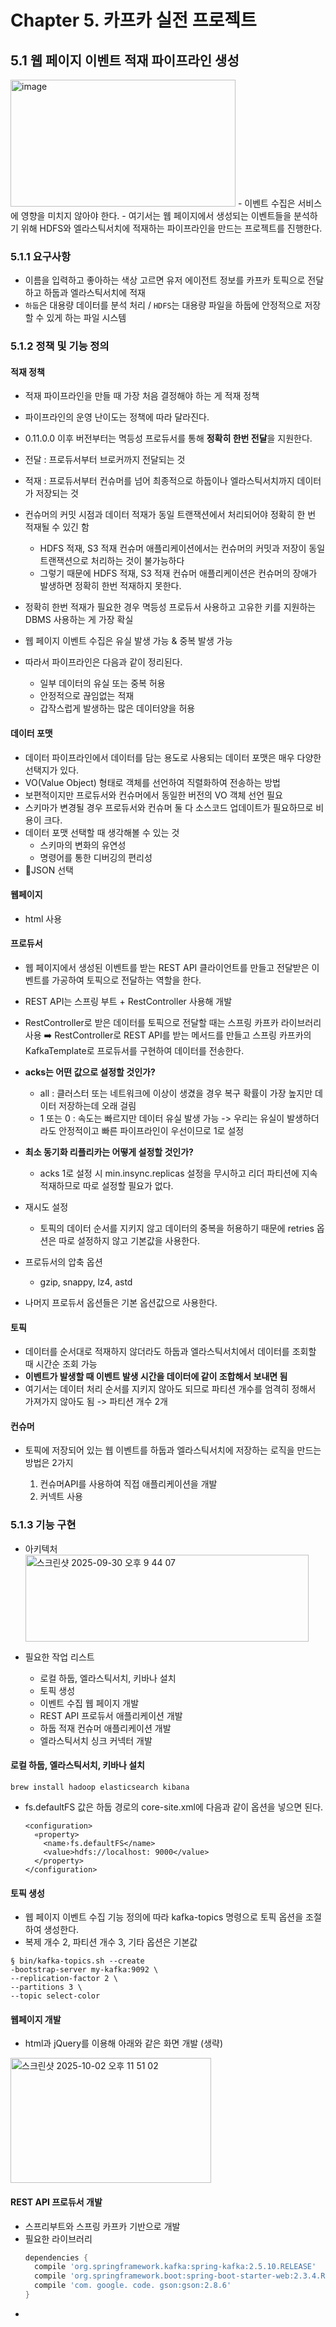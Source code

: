 # Chapter 5. 카프카 실전 프로젝트
## 5.1 웹 페이지 이벤트 적재 파이프라인 생성
<img width="360" height="203" alt="image" src="https://github.com/user-attachments/assets/76be6856-43b9-460a-bb08-9e642c0b5073" />
- 이벤트 수집은 서비스에 영향을 미치지 않아야 한다.
- 여기서는 웹 페이지에서 생성되는 이벤트들을 분석하기 위해 HDFS와 엘라스틱서치에 적재하는 파이프라인을 만드는 프로젝트를 진행한다.


### 5.1.1 요구사항
- 이름을 입력하고 좋아하는 색상 고르면 유저 에이전트 정보를 카프카 토픽으로 전달하고 하둡과 엘라스틱서치에 적재
- `하둡`은 대용량 데이터를 분석 처리 / `HDFS`는 대용량 파일을 하둡에 안정적으로 저장할 수 있게 하는 파일 시스템

### 5.1.2 정책 및 기능 정의
#### 적재 정책
- 적재 파이프라인을 만들 때 가장 처음 결정해야 하는 게 적재 정책
- 파이프라인의 운영 난이도는 정책에 따라 달라진다.
- 0.11.0.0 이후 버전부터는 멱등성 프로듀서를 통해 **정확히 한번 전달**을 지원한다.
  
- 전달 : 프로듀서부터 브로커까지 전달되는 것
- 적재 : 프로듀서부터 컨슈머를 넘어 최종적으로 하둡이나 엘라스틱서치까지 데이터가 저장되는 것
- 컨슈머의 커밋 시점과 데이터 적재가 동일 트랜잭션에서 처리되어야 정확히 한 번 적재될 수 있긴 함
  - HDFS 적재, S3 적재 컨슈머 애플리케이션에서는 컨슈머의 커밋과 저장이 동일 트랜잭션으로 처리하는 것이 불가능하다
  - 그렇기 때문에 HDFS 적재, S3 적재 컨슈머 애플리케이션은 컨슈머의 장애가 발생하면 정확히 한번 적재하지 못한다.
- 정확히 한번 적재가 필요한 경우 멱등성 프로듀서 사용하고 고유한 키를 지원하는 DBMS 사용하는 게 가장 확실

- 웹 페이지 이벤트 수집은 유실 발생 가능 & 중복 발생 가능
- 따라서 파이프라인은 다음과 같이 정리된다.
  - 일부 데이터의 유실 또는 중복 허용
  - 안정적으로 끊임없는 적재
  - 갑작스럽게 발생하는 많은 데이터양을 허용

#### 데이터 포맷
- 데이터 파이프라인에서 데이터를 담는 용도로 사용되는 데이터 포맷은 매우 다양한 선택지가 있다.
-  VO(Value Object) 형태로 객체를 선언하여 직렬화하여 전송하는 방법
  - 보편적이지만 프로듀서와 컨슈머에서 동일한 버전의 VO 객체 선언 필요
  - 스키마가 변경될 경우 프로듀서와 컨슈머 둘 다 소스코드 업데이트가 필요하므로 비용이 크다.
- 데이터 포맷 선택할 때 생각해볼 수 있는 것
  - 스키마의 변화의 유연성
  - 명령어를 통한 디버깅의 편리성
- JSON 선택
#### 웹페이지
- html 사용

#### 프로듀서
- 웹 페이지에서 생성된 이벤트를 받는 REST API 클라이언트를 만들고 전달받은 이벤트를 가공하여 토픽으로 전달하는 역할을 한다.
- REST API는 스프링 부트 + RestController 사용해 개발
- RestController로 받은 데이터를 토픽으로 전달할 때는 스프링 카프카 라이브러리 사용
➡️ RestController로 REST API를 받는 메서드를 만들고 스프링 카프카의 KafkaTemplate로 프로듀서를 구현하여 데이터를 전송한다.

- **acks는 어떤 값으로 설정할 것인가?**
  - all : 클러스터 또는 네트워크에 이상이 생겼을 경우 복구 확률이 가장 높지만 데이터 저장하는데 오래 걸림
  - 1 또는 0 : 속도는 빠르지만 데이터 유실 발생 가능
-> 우리는 유실이 발생하더라도 안정적이고 빠른 파이프라인이 우선이므로 1로 설정

- **최소 동기화 리플리카는 어떻게 설정할 것인가?**
  - acks 1로 설정 시 min.insync.replicas 설정을 무시하고 리더 파티션에 지속 적재하므로 따로 설정할 필요가 없다.
 
- 재시도 설정
  - 토픽의 데이터 순서를 지키지 않고 데이터의 중복을 허용하기 때문에 retries 옵션은 따로 설정하지 않고 기본값을 사용한다.

- 프로듀서의 압축 옵션
  - gzip, snappy, lz4, astd
- 나머지 프로듀서 옵션들은 기본 옵션값으로 사용한다.

#### 토픽
- 데이터를 순서대로 적재하지 않더라도 하둡과 엘라스틱서치에서 데이터를 조회할 때 시간순 조회 가능
- **이벤트가 발생할 때 이벤트 발생 시간을 데이터에 같이 조합해서 보내면 됨**
- 여기서는 데이터 처리 순서를 지키지 않아도 되므로 파티션 개수를 엄격히 정해서 가져가지 않아도 됨 -> 파티션 개수 2개

#### 컨슈머
- 토픽에 저장되어 있는 웹 이벤트를 하둡과 엘라스틱서치에 저장하는 로직을 만드는 방법은 2가지

  
  1. 컨슈머API를 사용하여 직접 애플리케이션을 개발
  3. 커넥트 사용
 
### 5.1.3 기능 구현
    
- 아키텍처
  <img width="453" height="139" alt="스크린샷 2025-09-30 오후 9 44 07" src="https://github.com/user-attachments/assets/1d479523-5567-44db-bc2d-328e97e2a41b" />

- 필요한 작업 리스트
  - 로컬 하둡, 엘라스틱서치, 키바나 설치
  - 토픽 생성
  - 이벤트 수집 웹 페이지 개발
  - REST API 프로듀서 애플리케이션 개발
  - 하둡 적재 컨슈머 애플리케이션 개발
  - 엘라스틱서치 싱크 커넥터 개발

#### 로컬 하둡, 엘라스틱서치, 키바나 설치
```
brew install hadoop elasticsearch kibana
```
- fs.defaultFS 값은 하둡 경로의 core-site.xml에 다음과 같이 옵션을 넣으면 된다.
  ```
  <configuration>
    «property>
      <name›fs.defaultFS</name>
      <value>hdfs://localhost: 9000</value>
    </property>
  </configuration>
  ```

#### 토픽 생성
- 웹 페이지 이벤트 수집 기능 정의에 따라 kafka-topics 명령으로 토픽 옵션을 조절하여 생성한다.
- 복제 개수 2, 파티션 개수 3, 기타 옵션은 기본값
```
§ bin/kafka-topics.sh --create
-bootstrap-server my-kafka:9092 \
--replication-factor 2 \
--partitions 3 \
--topic select-color
```


#### 웹페이지 개발
- html과 jQuery를 이용해 아래와 같은 화면 개발 (생략)
<img width="321" height="200" alt="스크린샷 2025-10-02 오후 11 51 02" src="https://github.com/user-attachments/assets/207d6cef-4d95-47e7-a0c3-8ecd0fba157f" />

#### REST API 프로듀서 개발
- 스프리부트와 스프링 카프카 기반으로 개발
- 필요한 라이브러리
  ```gradle
  dependencies {
    compile 'org.springframework.kafka:spring-kafka:2.5.10.RELEASE'
    compile 'org.springframework.boot:spring-boot-starter-web:2.3.4.RELEASE
    compile 'com. google. code. gson:gson:2.8.6'
  }
  ```
- 
